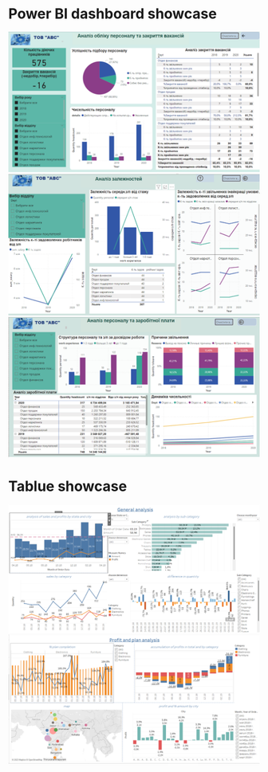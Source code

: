 # Power BI dashboard showcase
![](resources/1.png?raw=true)
![](resources/2.png?raw=true)
![](resources/3.png?raw=true)

# Tablue showcase
![](resources/4.png?raw=true)
![](resources/5.png?raw=true)

